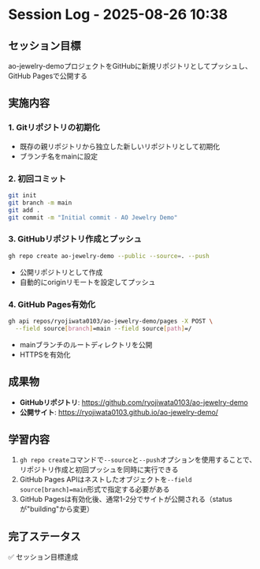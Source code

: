 # Session Log - 2025-08-26 10:38

## セッション目標
ao-jewelry-demoプロジェクトをGitHubに新規リポジトリとしてプッシュし、GitHub Pagesで公開する

## 実施内容

### 1. Gitリポジトリの初期化
- 既存の親リポジトリから独立した新しいリポジトリとして初期化
- ブランチ名をmainに設定

### 2. 初回コミット
```bash
git init
git branch -m main
git add .
git commit -m "Initial commit - AO Jewelry Demo"
```

### 3. GitHubリポジトリ作成とプッシュ
```bash
gh repo create ao-jewelry-demo --public --source=. --push
```
- 公開リポジトリとして作成
- 自動的にoriginリモートを設定してプッシュ

### 4. GitHub Pages有効化
```bash
gh api repos/ryojiwata0103/ao-jewelry-demo/pages -X POST \
  --field source[branch]=main --field source[path]=/
```
- mainブランチのルートディレクトリを公開
- HTTPSを有効化

## 成果物
- **GitHubリポジトリ**: https://github.com/ryojiwata0103/ao-jewelry-demo
- **公開サイト**: https://ryojiwata0103.github.io/ao-jewelry-demo/

## 学習内容
1. `gh repo create`コマンドで`--source`と`--push`オプションを使用することで、リポジトリ作成と初回プッシュを同時に実行できる
2. GitHub Pages APIはネストしたオブジェクトを`--field source[branch]=main`形式で指定する必要がある
3. GitHub Pagesは有効化後、通常1-2分でサイトが公開される（statusが"building"から変更）

## 完了ステータス
✅ セッション目標達成